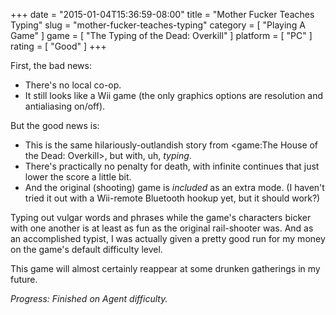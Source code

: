 +++
date = "2015-01-04T15:36:59-08:00"
title = "Mother Fucker Teaches Typing"
slug = "mother-fucker-teaches-typing"
category = [ "Playing A Game" ]
game = [ "The Typing of the Dead: Overkill" ]
platform = [ "PC" ]
rating = [ "Good" ]
+++

First, the bad news:

* There's no local co-op.
* It still looks like a Wii game (the only graphics options are resolution and antialiasing on/off).

But the good news is:

* This is the same hilariously-outlandish story from <game:The House of the Dead: Overkill>, but with, uh, <i>typing</i>.
* There's practically no penalty for death, with infinite continues that just lower the score a little bit.
* And the original (shooting) game is <i>included</i> as an extra mode.  (I haven't tried it out with a Wii-remote Bluetooth hookup yet, but it should work?)

Typing out vulgar words and phrases while the game's characters bicker with one another is at least as fun as the original rail-shooter was.  And as an accomplished typist, I was actually given a pretty good run for my money on the game's default difficulty level.

This game will almost certainly reappear at some drunken gatherings in my future.

<i>Progress: Finished on Agent difficulty.</i>